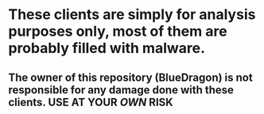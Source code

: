 # These clients are simply for analysis purposes only, most of them are probably filled with malware.
## The owner of this repository (BlueDragon) is not responsible for any damage done with these clients. USE AT YOUR _OWN_ RISK
